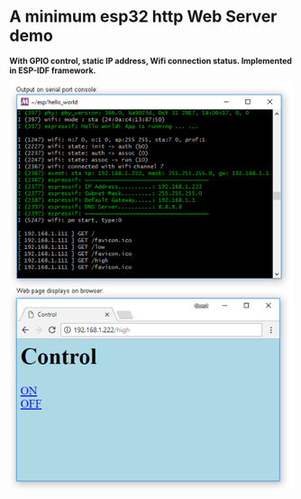 # A minimum esp32 http Web Server demo

**With GPIO control, static IP address, Wifi connection status. Implemented in ESP-IDF framework.** 


![demo_webpage](https://github.com/qienhuang/esp32_mini_webserver_gpio/raw/master/Snapshoot/ui.png)

